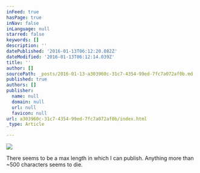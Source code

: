 ```yaml
---
inFeed: true
hasPage: true
inNav: false
inLanguage: null
starred: false
keywords: []
description: ''
datePublished: '2016-01-13T06:12:20.082Z'
dateModified: '2016-01-13T06:12:14.039Z'
title: ''
author: []
sourcePath: _posts/2016-01-13-a303960c-31c7-4354-99ed-7fc7a072af0b.md
published: true
authors: []
publisher:
  name: null
  domain: null
  url: null
  favicon: null
url: a303960c-31c7-4354-99ed-7fc7a072af0b/index.html
_type: Article

---
```

![](https://the-grid-user-content.s3-us-west-2.amazonaws.com/6ca33c35-d78d-43c8-909e-80c26d1d7656.jpg)

There seems to be a max length in which I can publish. Anything more than ~500 characters seems to die.